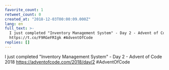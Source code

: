 ```yaml
---
favorite_count: 1
retweet_count: 0
created_at: "2018-12-03T00:00:09.000Z"
lang: en
full_text: >-
  I just completed "Inventory Management System" - Day 2 - Advent of Code 2018
  https://t.co/F9RGeFRIgk #AdventOfCode
replies: []
---
```


I just completed "Inventory Management System" - Day 2 - Advent of Code 2018
<https://adventofcode.com/2018/day/2> #AdventOfCode
